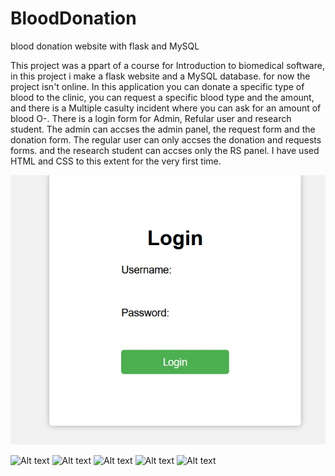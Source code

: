 # BloodDonation
blood donation website with flask and MySQL

This project was a ppart of a course for Introduction to biomedical software, in this project i make a flask website and a MySQL database. 
for now the project isn't online.
In this application you can donate a specific type of blood to the clinic, you can request a specific blood type and the amount, and there is a Multiple casulty incident where you can ask for an amount of blood O-.
There is a login form for Admin, Refular user and research student. 
The admin can accses the admin panel, the request form and the donation form. 
The regular user can only accses the donation and requests forms. 
and the research student can accses only the RS panel. 
I have used HTML and CSS to this extent for the very first time. 

![Simple Login page for now](ScreenShots/login.jpg)


<img src="C:\Users\תמר\Pictures\bio_project\login.jpg" alt="Alt text" title="Simple Login page for now">

<img src="C:\Users\תמר\Pictures\bio_project\admin_panel.jpg" alt="Alt text" title="Admin Panel">

<img src="C:\Users\תמר\Pictures\bio_project\RS_panel.jpg" alt="Alt text" title="Reasearch Student Panel">

<img src="C:\Users\תמר\Pictures\bio_project\donations.jpg" alt="Alt text" title="Donation form">

<img src="C:\Users\תמר\Pictures\bio_project\requests.jpg" alt="Alt text" title="Request Form">



